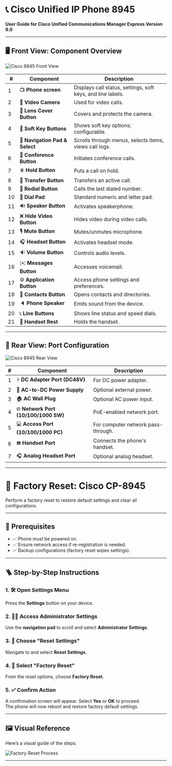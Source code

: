 # 📞 Cisco Unified IP Phone 8945  
**User Guide for Cisco Unified Communications Manager Express Version 9.0**

---

## 🖥️ Front View: Component Overview

![Cisco 8945 Front View](https://github.com/user-attachments/assets/4da0ae8a-43b7-460a-b31b-491430960049)

| #  | Component                     | Description |
|----|-------------------------------|-------------|
| 1  | 📺 **Phone screen**            | Displays call status, settings, soft keys, and line labels. |
| 2  | 🎥 **Video Camera**            | Used for video calls. |
| 3  | 🧿 **Lens Cover Button**       | Covers and protects the camera. |
| 4  | 🧷 **Soft Key Buttons**        | Shows soft key options; configurable. |
| 5  | 🧭 **Navigation Pad & Select** | Scrolls through menus, selects items, views call logs. |
| 6  | 👥 **Conference Button**       | Initiates conference calls. |
| 7  | ⏸️ **Hold Button**             | Puts a call on hold. |
| 8  | 🔁 **Transfer Button**         | Transfers an active call. |
| 9  | 🔂 **Redial Button**           | Calls the last dialed number. |
| 10 | 🔢 **Dial Pad**                | Standard numeric and letter pad. |
| 11 | 🔊 **Speaker Button**          | Activates speakerphone. |
| 12 | ❌ **Hide Video Button**       | Hides video during video calls. |
| 13 | 🎙️ **Mute Button**             | Mutes/unmutes microphone. |
| 14 | 🎧 **Headset Button**          | Activates headset mode. |
| 15 | 🔉 **Volume Button**           | Controls audio levels. |
| 16 | ✉️ **Messages Button**         | Accesses voicemail. |
| 17 | ⚙️ **Application Button**      | Access phone settings and preferences. |
| 18 | 👥 **Contacts Button**         | Opens contacts and directories. |
| 19 | 🔈 **Phone Speaker**           | Emits sound from the device. |
| 20 | 📞 **Line Buttons**            | Shows line status and speed dials. |
| 21 | 📍 **Handset Rest**            | Holds the handset. |

---

## 🔌 Rear View: Port Configuration

![Cisco 8945 Rear View](https://github.com/user-attachments/assets/ef9f8200-22c4-4a3c-9299-1ab769706fb3)

| #  | Component                         | Description |
|----|-----------------------------------|-------------|
| 1  | ⚡ **DC Adapter Port (DC48V)**     | For DC power adapter. |
| 2  | 🔌 **AC-to-DC Power Supply**       | Optional external power. |
| 3  | 🏠 **AC Wall Plug**                | Optional AC power input. |
| 4  | 🌐 **Network Port (10/100/1000 SW)** | PoE-enabled network port. |
| 5  | 💻 **Access Port (10/100/1000 PC)** | For computer network pass-through. |
| 6  | ☎️ **Handset Port**                | Connects the phone's handset. |
| 7  | 🎧 **Analog Headset Port**         | Optional analog headset. |

---

# 🔁 Factory Reset: Cisco CP-8945

Perform a factory reset to restore default settings and clear all configurations.

---

## 🧰 Prerequisites

- ✅ Phone must be powered on.
- ✅ Ensure network access if re-registration is needed.
- ✅ Backup configurations (factory reset wipes settings).

---

## 🪜 Step-by-Step Instructions

### 1. 🛠️ Open Settings Menu
Press the **Settings** button on your device.

### 2. 🧑‍💻 Access Administrator Settings
Use the **navigation pad** to scroll and select **Administrator Settings**.

### 3. 🔄 Choose "Reset Settings"
Navigate to and select **Reset Settings**.

### 4. 🧼 Select "Factory Reset"
From the reset options, choose **Factory Reset**.

### 5. ✅ Confirm Action
A confirmation screen will appear. Select **Yes** or **OK** to proceed.  
The phone will now reboot and restore factory default settings.

---

## 🖼️ Visual Reference

Here’s a visual guide of the steps:

![Factory Reset Process](https://github.com/user-attachments/assets/adcc1f22-5465-44fb-8597-e582436834f3)

---
